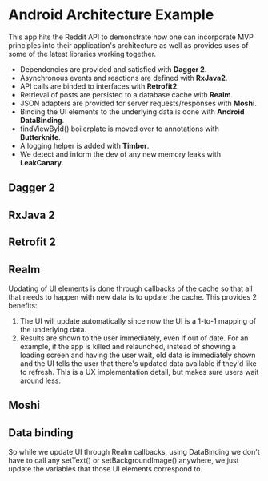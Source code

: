 # Android Architecture Example
This app hits the Reddit API to demonstrate how one can incorporate MVP principles into their application's architecture as well as provides uses of some of the latest libraries working together. 
* Dependencies are provided and satisfied with **Dagger 2**.
* Asynchronous events and reactions are defined with **RxJava2**.
* API calls are binded to interfaces with **Retrofit2**.
* Retrieval of posts are persisted to a database cache with **Realm**.
* JSON adapters are provided for server requests/responses with **Moshi**.
* Binding the UI elements to the underlying data is done with **Android DataBinding**.
* findViewById() boilerplate is moved over to annotations with **Butterknife**.
* A logging helper is added with **Timber**.
* We detect and inform the dev of any new memory leaks with **LeakCanary**.

## Dagger 2
## RxJava 2
## Retrofit 2
## Realm
Updating of UI elements is done through callbacks of the cache so that all that needs to happen with new data is to update the cache. This provides 2 benefits:
 1. The UI will update automatically since now the UI is a 1-to-1 mapping of the underlying data.
 2. Results are shown to the user immediately, even if out of date. For an example, if the app is killed and relaunched, instead of showing a loading screen and having the user wait, old data is immediately shown and the UI tells the user that there's updated data available if they'd like to refresh. This is a UX implementation detail, but makes sure users wait around less.
## Moshi
## Data binding
So while we update UI through Realm callbacks, using DataBinding we don't have to call any setText() or setBackgroundImage() anywhere, we just update the variables that those UI elements correspond to.
